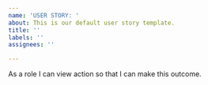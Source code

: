 ```yaml
---
name: 'USER STORY: '
about: This is our default user story template.
title: ''
labels: ''
assignees: ''

---
```


As a role I can view action so that I can make this outcome.
